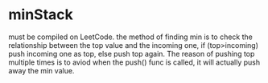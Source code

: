 # minStack
must be compiled on LeetCode.
the method of finding min is to check the relationship between the top value and the incoming one, if (top>incoming) push incoming one as top, else push top again. The reason of pushing top multiple times is to aviod when the push() func is called, it will actually push away the min value.
